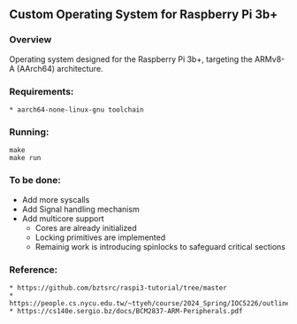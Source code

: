 ## Custom Operating System for Raspberry Pi 3b+

### Overview
 Operating system designed for the Raspberry Pi 3b+, targeting the ARMv8-A (AArch64) architecture.

### Requirements:
    * aarch64-none-linux-gnu toolchain

### Running:
```
make
make run
```

### To be done:
 * Add more syscalls
 * Add Signal handling mechanism
 * Add multicore support
    * Cores are already initialized
    * Locking primitives are implemented
    * Remainig work is introducing spinlocks to safeguard critical sections


### Reference:
    * https://github.com/bztsrc/raspi3-tutorial/tree/master
    * https://people.cs.nycu.edu.tw/~ttyeh/course/2024_Spring/IOC5226/outline.html
    * https://cs140e.sergio.bz/docs/BCM2837-ARM-Peripherals.pdf
